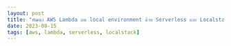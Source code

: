 ```yaml
---
layout: post
title: "พัฒนา AWS Lambda บน local environment ด้วย Serverless และ Localstack"
date: 2023-08-15
tags: [aws, lambda, serverless, localstack]
---
```

